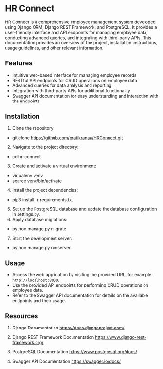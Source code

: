 # HR Connect

HR Connect is a comprehensive employee management system developed using Django ORM, Django REST Framework, and PostgreSQL. It provides a user-friendly interface and API endpoints for managing employee data, conducting advanced queries, and integrating with third-party APIs. This documentation provides an overview of the project, installation instructions, usage guidelines, and other relevant information.

## Features

- Intuitive web-based interface for managing employee records
- RESTful API endpoints for CRUD operations on employee data
- Advanced queries for data analysis and reporting
- Integration with third-party APIs for additional functionality
- Swagger API documentation for easy understanding and interaction with the endpoints

## Installation

1. Clone the repository:
* git clone https://github.com/pratikranaa/HRConnect.git
2. Navigate to the project directory:
* cd hr-connect
3. Create and activate a virtual environment:
* virtualenv venv
* source venv/bin/activate
4. Install the project dependencies:
* pip3 install -r requirements.txt
5. Set up the PostgreSQL database and update the database configuration in settings.py.
6. Apply database migrations:
* python manage.py migrate
7. Start the development server:
* python manage.py runserver

## Usage

* Access the web application by visiting the provided URL, for example: `http://localhost:8000`.
* Use the provided API endpoints for performing CRUD operations on employee data.
* Refer to the Swagger API documentation for details on the available endpoints and their usage.

## Resources
1. Django Documentation
https://docs.djangoproject.com/

2. Django REST Framework Documentation
https://www.django-rest-framework.org/

3. PostgreSQL Documentation
https://www.postgresql.org/docs/

4. Swagger API Documentation
https://swagger.io/docs/


